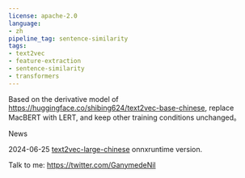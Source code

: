 ```yaml
---
license: apache-2.0
language:
- zh
pipeline_tag: sentence-similarity
tags:
- text2vec
- feature-extraction
- sentence-similarity
- transformers
---
```


Based on the derivative model of https://huggingface.co/shibing624/text2vec-base-chinese, replace MacBERT with LERT, and keep other training conditions unchanged。

News

2024-06-25 [text2vec-large-chinese](https://huggingface.co/GanymedeNil/text2vec-large-chinese-onnx) onnxruntime version.

Talk to me: https://twitter.com/GanymedeNil